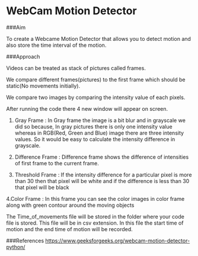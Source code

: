 # WebCam Motion Detector

###Aim
  
To create a Webcame Motion Detector that allows you to detect motion and also store the time interval of the motion.

###Approach

Videos can be treated as stack of pictures called frames. 

We compare different frames(pictures) to the first frame which should be static(No movements initially).

We compare two images by comparing the intensity value of each pixels.

After running the code there 4 new window will appear on screen.

1. Gray Frame : In Gray frame the image is a bit blur and in grayscale we did so because, In gray pictures there is only one intensity value whereas in RGB(Red, Green and Blue) image there are three intensity values.
So it would be easy to calculate the intensity difference in grayscale.

2. Difference Frame : Difference frame shows the difference of intensities of first frame to the current frame.

3. Threshold Frame : If the intensity difference for a particular pixel is more than 30 then that pixel will be white and if the difference is less than 30 that pixel will be black

4.Color Frame : In this frame you can see the color images in color frame along with green contour around the moving objects

The Time_of_movements file will be stored in the folder where your code file is stored. This file will be in csv extension. In this file the start time of motion and the end time of motion will be recorded.

###References
https://www.geeksforgeeks.org/webcam-motion-detector-python/
